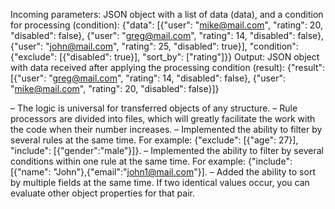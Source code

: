 Incoming parameters:
JSON object with a list of data (data), and a condition for processing (condition):
{"data": [{"user": "mike@mail.com", "rating": 20, "disabled": false},
{"user": "greg@mail.com", "rating": 14, "disabled": false},
{"user": "john@mail.com", "rating": 25, "disabled": true}],
"condition": {"exclude": [{"disabled": true}], "sort_by": ["rating"]}}
Output:
JSON object with data received after applying the processing condition (result):
{"result": [{"user": "greg@mail.com", "rating": 14, "disabled": false},
{"user": "mike@mail.com", "rating": 20, "disabled": false}]}

– The logic is universal for transferred objects of any structure.
– Rule processors are divided into files, which will greatly facilitate the work with the code when their number increases.
– Implemented the ability to filter by several rules at the same time. For example: {"exclude": [{"age": 27}], "include": [{"gender":"male"}]}.
– Implemented the ability to filter by several conditions within one rule at the same time. For example: {"include": [{"name": "John"},{"email":"john1@mail.com"}].
– Added the ability to sort by multiple fields at the same time. If two identical values ​​occur, you can evaluate other object properties for that pair.
